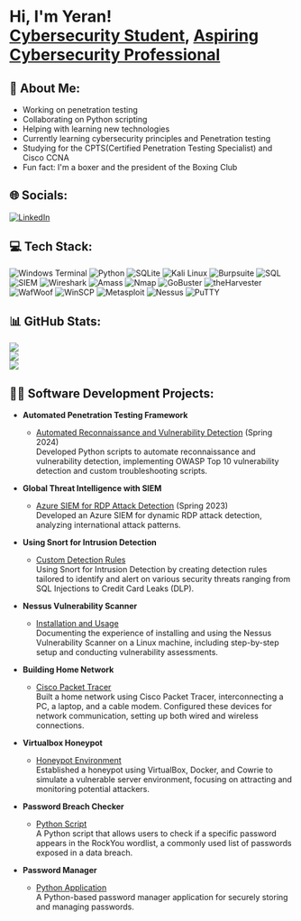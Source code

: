<h1>Hi, I'm Yeran! <br/><a href="https://github.com/YeranG30">Cybersecurity Student</a>, <a href="https://www.linkedin.com/in/yerangamage04">Aspiring Cybersecurity Professional</a></h1>


## 💫 About Me:
- Working on penetration testing
- Collaborating on Python scripting
- Helping with learning new technologies
- Currently learning cybersecurity principles and Penetration testing
- Studying for the CPTS(Certified Penetration Testing Specialist) and Cisco CCNA
- Fun fact: I'm a boxer and the president of the Boxing Club

## 🌐 Socials:
[![LinkedIn](https://img.shields.io/badge/LinkedIn-%230077B5.svg?logo=linkedin&logoColor=white)](https://linkedin.com/in/yerangamage04) 

## 💻 Tech Stack:
![Windows Terminal](https://img.shields.io/badge/Windows%20Terminal-%234D4D4D.svg?style=for-the-badge&logo=windows-terminal&logoColor=white) 
![Python](https://img.shields.io/badge/python-3670A0?style=for-the-badge&logo=python&logoColor=ffdd54) 
![SQLite](https://img.shields.io/badge/sqlite-%2307405e.svg?style=for-the-badge&logo=sqlite&logoColor=white)
![Kali Linux](https://img.shields.io/badge/Kali_Linux-557C94?style=for-the-badge&logo=kali-linux&logoColor=white)
![Burpsuite](https://img.shields.io/badge/Burpsuite-F20000?style=for-the-badge&logo=burp-suite&logoColor=white)
![SQL](https://img.shields.io/badge/SQL-4479A1?style=for-the-badge&logo=sql&logoColor=white)
![SIEM](https://img.shields.io/badge/SIEM-0078D4?style=for-the-badge&logo=siem&logoColor=white)
![Wireshark](https://img.shields.io/badge/Wireshark-1679A7?style=for-the-badge&logo=wireshark&logoColor=white)
![Amass](https://img.shields.io/badge/Amass-FF7F50?style=for-the-badge&logo=amass&logoColor=white)
![Nmap](https://img.shields.io/badge/Nmap-0B5394?style=for-the-badge&logo=nmap&logoColor=white)
![GoBuster](https://img.shields.io/badge/GoBuster-FF4500?style=for-the-badge&logo=gobuster&logoColor=white)
![theHarvester](https://img.shields.io/badge/theHarvester-4B0082?style=for-the-badge&logo=theharvester&logoColor=white)
![WafWoof](https://img.shields.io/badge/WafWoof-2E8B57?style=for-the-badge&logo=wafwoof&logoColor=white)
![WinSCP](https://img.shields.io/badge/WinSCP-0095D5?style=for-the-badge&logo=winscp&logoColor=white)
![Metasploit](https://img.shields.io/badge/Metasploit-3178C6?style=for-the-badge&logo=metasploit&logoColor=white)
![Nessus](https://img.shields.io/badge/Nessus-1D76DB?style=for-the-badge&logo=nessus&logoColor=white)
![PuTTY](https://img.shields.io/badge/PuTTY-02304F?style=for-the-badge&logo=putty&logoColor=white)

## 📊 GitHub Stats:
![](https://github-readme-stats.vercel.app/api?username=YeranG30&theme=dark&hide_border=false&include_all_commits=false&count_private=false)<br/>
![](https://github-readme-streak-stats.herokuapp.com/?user=YeranG30&theme=dark&hide_border=false)<br/>
![](https://github-readme-stats.vercel.app/api/top-langs/?username=YeranG30&theme=dark&hide_border=false&include_all_commits=false&count_private=false&layout=compact)

## 👨‍💻 Software Development Projects:

- **Automated Penetration Testing Framework**
  - [Automated Reconnaissance and Vulnerability Detection](https://github.com/YeranG30/AutomatedSecurityTests) (Spring 2024)  
  Developed Python scripts to automate reconnaissance and vulnerability detection, implementing OWASP Top 10 vulnerability detection and custom troubleshooting scripts.

- **Global Threat Intelligence with SIEM**
  - [Azure SIEM for RDP Attack Detection](https://github.com/YeranG30/Developing-SIEM-for-Immediate-RDP-Attack-Detection) (Spring 2023)  
  Developed an Azure SIEM for dynamic RDP attack detection, analyzing international attack patterns.

- **Using Snort for Intrusion Detection**
  - [Custom Detection Rules](https://github.com/YeranG30/Using-Snort-for-Intrusion-Detection)  
  Using Snort for Intrusion Detection by creating detection rules tailored to identify and alert on various security threats ranging from SQL Injections to Credit Card Leaks (DLP).

- **Nessus Vulnerability Scanner**
  - [Installation and Usage](https://github.com/YeranG30/Nessus-Vulnerability-Scanner)  
  Documenting the experience of installing and using the Nessus Vulnerability Scanner on a Linux machine, including step-by-step setup and conducting vulnerability assessments.

- **Building Home Network**
  - [Cisco Packet Tracer](https://github.com/YeranG30/Building-Home-Network)  
  Built a home network using Cisco Packet Tracer, interconnecting a PC, a laptop, and a cable modem. Configured these devices for network communication, setting up both wired and wireless connections.

- **Virtualbox Honeypot**
  - [Honeypot Environment](https://github.com/YeranG30/Virtualbox-Honeypot)  
  Established a honeypot using VirtualBox, Docker, and Cowrie to simulate a vulnerable server environment, focusing on attracting and monitoring potential attackers.

- **Password Breach Checker**
  - [Python Script](https://github.com/YeranG30/passwordbreachchecker)  
  A Python script that allows users to check if a specific password appears in the RockYou wordlist, a commonly used list of passwords exposed in a data breach.

- **Password Manager**
  - [Python Application](https://github.com/YeranG30/Password-Manager)  
  A Python-based password manager application for securely storing and managing passwords.
